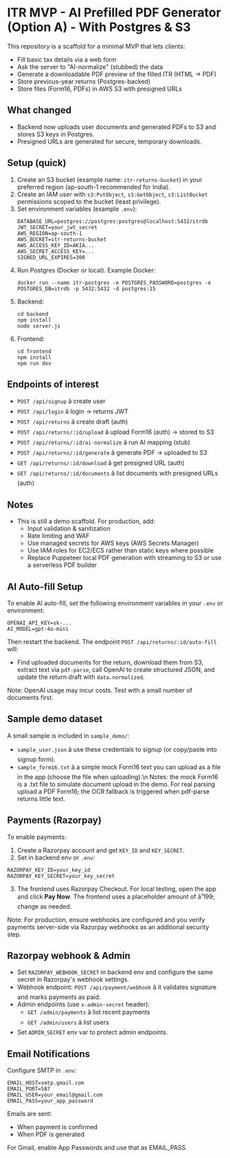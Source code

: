# ITR MVP - AI Prefilled PDF Generator (Option A) - With Postgres & S3

This repository is a scaffold for a minimal MVP that lets clients:
- Fill basic tax details via a web form
- Ask the server to "AI-normalize" (stubbed) the data
- Generate a downloadable PDF preview of the filled ITR (HTML -> PDF)
- Store previous-year returns (Postgres-backed)
- Store files (Form16, PDFs) in AWS S3 with presigned URLs

## What changed
- Backend now uploads user documents and generated PDFs to S3 and stores S3 keys in Postgres.
- Presigned URLs are generated for secure, temporary downloads.

## Setup (quick)
1. Create an S3 bucket (example name: `itr-returns-bucket`) in your preferred region (ap-south-1 recommended for India).
2. Create an IAM user with `s3:PutObject`, `s3:GetObject`, `s3:ListBucket` permissions scoped to the bucket (least privilege).
3. Set environment variables (example `.env`):
   ```
   DATABASE_URL=postgres://postgres:postgres@localhost:5432/itrdb
   JWT_SECRET=your_jwt_secret
   AWS_REGION=ap-south-1
   AWS_BUCKET=itr-returns-bucket
   AWS_ACCESS_KEY_ID=AKIA...
   AWS_SECRET_ACCESS_KEY=...
   SIGNED_URL_EXPIRES=300
   ```
4. Run Postgres (Docker or local). Example Docker:
   ```
   docker run --name itr-postgres -e POSTGRES_PASSWORD=postgres -e POSTGRES_DB=itrdb -p 5432:5432 -d postgres:15
   ```
5. Backend:
   ```
   cd backend
   npm install
   node server.js
   ```
6. Frontend:
   ```
   cd frontend
   npm install
   npm run dev
   ```

## Endpoints of interest
- `POST /api/signup` â create user
- `POST /api/login` â login -> returns JWT
- `POST /api/returns` â create draft (auth)
- `POST /api/returns/:id/upload` â upload Form16 (auth) -> stored to S3
- `POST /api/returns/:id/ai-normalize` â run AI mapping (stub)
- `POST /api/returns/:id/generate` â generate PDF -> uploaded to S3
- `GET /api/returns/:id/download` â get presigned URL (auth)
- `GET /api/returns/:id/documents` â list documents with presigned URLs (auth)

## Notes
- This is still a demo scaffold. For production, add:
  - Input validation & sanitization
  - Rate limiting and WAF
  - Use managed secrets for AWS keys (AWS Secrets Manager)
  - Use IAM roles for EC2/ECS rather than static keys where possible
  - Replace Puppeteer local PDF generation with streaming to S3 or use a serverless PDF builder


## AI Auto-fill Setup

To enable AI auto-fill, set the following environment variables in your `.env` or environment:
```
OPENAI_API_KEY=sk-...
AI_MODEL=gpt-4o-mini
```
Then restart the backend. The endpoint `POST /api/returns/:id/auto-fill` will:
- Find uploaded documents for the return, download them from S3, extract text via `pdf-parse`, call OpenAI to create structured JSON, and update the return draft with `data.normalized`.

Note: OpenAI usage may incur costs. Test with a small number of documents first.


## Sample demo dataset

A small sample is included in `sample_demo/`:
- `sample_user.json` â use these credentials to signup (or copy/paste into signup form).
- `sample_form16.txt` â a simple mock Form16 text you can upload as a file in the app (choose the file when uploading).\n
Notes: the mock Form16 is a .txt file to simulate document upload in the demo. For real parsing upload a PDF Form16; the OCR fallback is triggered when pdf-parse returns little text.


## Payments (Razorpay)

To enable payments:
1. Create a Razorpay account and get `KEY_ID` and `KEY_SECRET`.
2. Set in backend env or `.env`:
```
RAZORPAY_KEY_ID=your_key_id
RAZORPAY_KEY_SECRET=your_key_secret
```
3. The frontend uses Razorpay Checkout. For local testing, open the app and click **Pay Now**. The frontend uses a placeholder amount of â¹199; change as needed.

Note: For production, ensure webhooks are configured and you verify payments server-side via Razorpay webhooks as an additional security step.


## Razorpay webhook & Admin

- Set `RAZORPAY_WEBHOOK_SECRET` in backend env and configure the same secret in Razorpay's webhook settings.
- Webhook endpoint: `POST /api/payment/webhook` â it validates signature and marks payments as paid.
- Admin endpoints (use `x-admin-secret` header):
  - `GET /admin/payments` â list recent payments
  - `GET /admin/users` â list users
- Set `ADMIN_SECRET` env var to protect admin endpoints.


## Email Notifications

Configure SMTP in `.env`:
```
EMAIL_HOST=smtp.gmail.com
EMAIL_PORT=587
EMAIL_USER=your_email@gmail.com
EMAIL_PASS=your_app_password
```
Emails are sent:
- When payment is confirmed
- When PDF is generated

For Gmail, enable App Passwords and use that as EMAIL_PASS.
